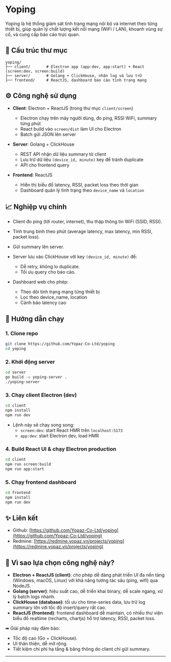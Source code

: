 # Yoping

Yoping là hệ thống giám sát tình trạng mạng nội bộ và internet theo từng thiết bị, giúp quản lý chất lượng kết nối mạng (WiFi / LAN), khoanh vùng sự cố, và cung cấp báo cáo trực quan.

## 📂 Cấu trúc thư mục

```
yoping/
├── client/       # Electron app (app:dev, app:start) + React (screen:dev, screen:build)
├── server/       # Golang + ClickHouse, nhận log và lưu trữ
├── frontend/     # ReactJS, dashboard báo cáo tình trạng mạng
```

## ⚙ Công nghệ sử dụng

- **Client**: Electron + ReactJS (trong thư mục `client/screen`)
  - Electron chạy trên máy người dùng, đo ping, RSSI WiFi, summary từng phút
  - React build vào `screen/dist` làm UI cho Electron
  - Batch gửi JSON lên server

- **Server**: Golang + ClickHouse
  - REST API nhận dữ liệu summary từ client
  - Lưu trữ dữ liệu `(device_id, minute)` key để tránh duplicate
  - API cho frontend query

- **Frontend**: ReactJS
  - Hiển thị biểu đồ latency, RSSI, packet loss theo thời gian
  - Dashboard quản lý tình trạng theo `device_name` và `location`

## 📈 Nghiệp vụ chính

- Client đo ping (tới router, internet), thu thập thông tin WiFi (SSID, RSSI).
- Tính trung bình theo phút (average latency, max latency, min RSSI, packet loss).
- Gửi summary lên server.
- Server lưu vào ClickHouse với key `(device_id, minute)` để:
  - Dễ retry, không lo duplicate.
  - Tối ưu query cho báo cáo.

- Dashboard web cho phép:
  - Theo dõi tình trạng mạng từng thiết bị
  - Lọc theo device_name, location
  - Cảnh báo latency cao

## 🚀 Hướng dẫn chạy

### 1. Clone repo
```bash
git clone https://github.com/Yopaz-Co-Ltd/yoping
cd yoping
```

### 2. Khởi động server
```bash
cd server
go build -o yoping-server .
./yoping-server
```

### 3. Chạy client Electron (dev)
```bash
cd client
npm install
npm run dev
```
- Lệnh này sẽ chạy song song:
  - `screen:dev`: start React HMR trên `localhost:5173`
  - `app:dev`: start Electron dev, load HMR

### 4. Build React UI & chạy Electron production
```bash
cd client
npm run screen:build
npm run app:start
```

### 5. Chạy frontend dashboard
```bash
cd frontend
npm install
npm run dev
```

## ✨ Liên kết

- Github: [https://github.com/Yopaz-Co-Ltd/yoping](https://github.com/Yopaz-Co-Ltd/yoping)
- Redmine: [https://redmine.yopaz.vn/projects/yoping](https://redmine.yopaz.vn/projects/yoping)

## 🤔 Vì sao lựa chọn công nghệ này?

- **Electron + ReactJS (client)**: cho phép dễ dàng phát triển UI đa nền tảng (Windows, macOS, Linux) với khả năng tương tác sâu (ping, wifi) qua NodeJS.
- **Golang (server)**: hiệu suất cao, dễ triển khai binary, dễ scale ngang, xử lý batch logs nhanh.
- **ClickHouse (database)**: tối ưu cho time-series data, lưu trữ log summary lớn với tốc độ insert/query rất cao.
- **ReactJS (frontend)**: frontend dashboard dễ maintain, có nhiều thư viện biểu đồ realtime (recharts, chartjs) hỗ trợ latency, RSSI, packet loss.

➡ Giải pháp này đảm bảo:
- Tốc độ cao (Go + ClickHouse).
- UI thân thiện, dễ mở rộng.
- Tiết kiệm chi phí hạ tầng & băng thông do client chỉ gửi summary.
---